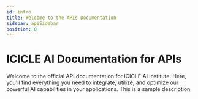 ```yaml
---
id: intro
title: Welcome to the APIs Documentation
sidebar: apiSidebar
position: 0
---
```


# ICICLE AI Documentation for APIs

Welcome to the official API documentation for ICICLE AI Institute. Here, you'll find everything you need to integrate, utilize, and optimize our powerful AI capabilities in your applications.
This is a sample description.

